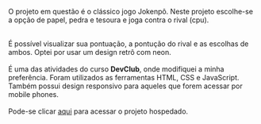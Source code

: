<p>O projeto em questão é o clássico jogo Jokenpô. 
Neste projeto escolhe-se a opção de papel, pedra e tesoura e joga contra o rival (cpu).<br><br>
  
  É possível visualizar sua pontuação, a pontução do rival e as escolhas de ambos. 
  Optei por usar um design retrô com neon.
  <br><br>
É uma das atividades do curso <b>DevClub</b>, onde modifiquei a minha preferência. Foram utilizados as ferramentas HTML, CSS e JavaScript. Também possui design responsivo para aqueles que forem acessar por mobile phones.
<br>
<br>
Pode-se clicar <a href="https://pjjokenpo.netlify.app">aqui</a> para acessar o projeto hospedado.
<br>
<br>
</p>

